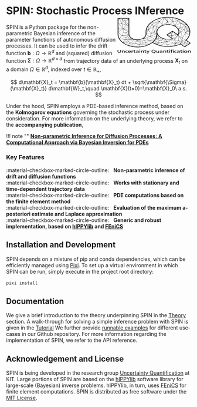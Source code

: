 # SPIN: Stochastic Process INference [<img src="images/uq_logo.png" width="200" height="100" alt="UQ at KIT" align="right">](https://www.scc.kit.edu/forschung/uq.php)

SPIN is a Python package for the non-parametric Bayesian inference of the parameter functions of autonomous diffusion processes.
It can be used to infer the drift function $\mathbf{b}: \Omega\to\mathbb{R}^d$ and (squared) diffusion function $\mathbf{\Sigma}:\Omega\to\mathbb{R}^{d\times d}$ from trajectory data of an underlying process $\mathbf{X}_t$ on a domain $\Omega\in\mathbb{R}^d$, indexed over $t\in\mathbb{R}_+$,

$$
    d\mathbf{X}_t = \mathbf{b}(\mathbf{X}_t) dt + \sqrt{\mathbf{\Sigma}(\mathbf{X}_t)} d\mathbf{W}_t,\quad \mathbf{X}(t=0)=\mathbf{X}_0\ a.s.
$$

Under the hood, SPIN employs a PDE-based inference method, based on the **Kolmogorov equations** governing
the stochastic process under consideration. For more information on the underlying theory, we refer to the
**accompanying publication**,

!!! note ""
    **[Non-parametric Inference for Diffusion Processes:
    A Computational Approach via Bayesian Inversion
    for PDEs](https://arxiv.org/abs/2411.02324)**

### Key Features
:material-checkbox-marked-circle-outline: &nbsp; **Non-parametric inference of drift and diffusion functions** <br>
:material-checkbox-marked-circle-outline: &nbsp; **Works with stationary and time-dependent trajectory data** <br>
:material-checkbox-marked-circle-outline: &nbsp; **PDE computations based on the finite element method** <br>
:material-checkbox-marked-circle-outline: &nbsp; **Evaluation of the maximum a-posteriori estimate and Laplace approximation** <br>
:material-checkbox-marked-circle-outline: &nbsp; **Generic and robust implementation, based on [hIPPYlib](https://dl.acm.org/doi/10.1145/3428447) and [FEniCS](https://fenicsproject.org/)**


## Installation and Development

SPIN depends on a mixture of pip and conda dependencies, which can be efficiently managed using [Pixi](https://pixi.sh/latest/). To set up a virtual environment in which SPIN can be run, simply execute in the project root directory:

```bash
pixi install
```

## Documentation

We give a brief introduction to the theory underpinning SPIN in the [Theory](usage/theory.md) section.
A walk-through for solving a simple inference problem with SPIN is given in the [Tutorial](usage/tutorial.md)
We further provide [runnable examples](https://github.com/UQatKIT/SPIN/tree/main/examples) for different
use-cases in our Github repository.
For more information regarding the implementation of SPIN, we refer to the API reference.

## Acknowledgement and License

SPIN is being developed in the research group [Uncertainty Quantification](https://www.scc.kit.edu/forschung/uq.php) at KIT.
Large portions of SPIN are based on the [hIPPYlib](https://dl.acm.org/doi/10.1145/3428447) software library for large-scale (Bayesian) inverse problems. hIPPYlib, in turn, uses [FEniCS](https://fenicsproject.org/) for finite element computations.
SPIN is distributed as free software under the [MIT License](https://choosealicense.com/licenses/mit/).